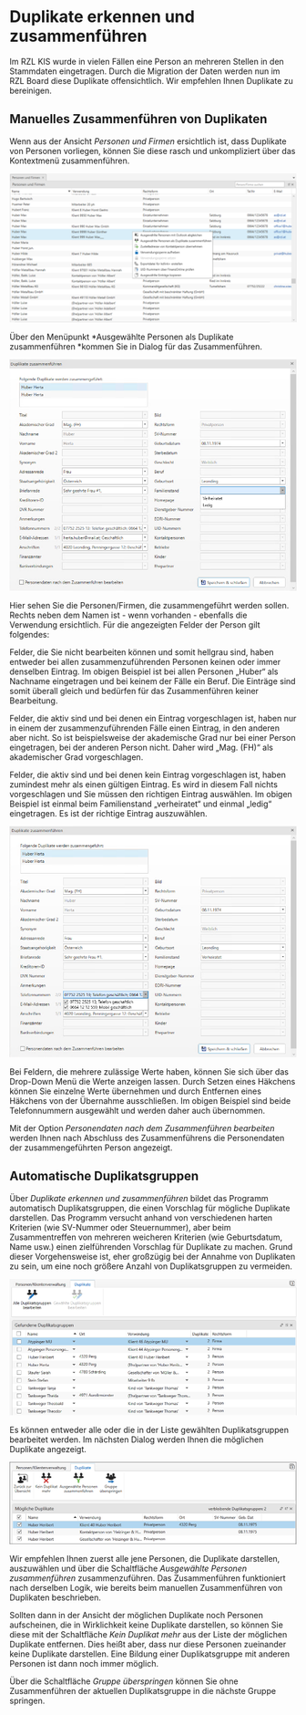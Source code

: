 # Duplikate erkennen und zusammenführen

Im RZL KIS wurde in vielen Fällen eine Person an mehreren Stellen in den
Stammdaten eingetragen. Durch die Migration der Daten werden nun im RZL
Board diese Duplikate offensichtlich. Wir empfehlen Ihnen Duplikate zu
bereinigen.

## Manuelles Zusammenführen von Duplikaten

Wenn aus der Ansicht *Personen und Firmen* ersichtlich ist, dass
Duplikate von Personen vorliegen, können Sie diese rasch und
unkompliziert über das Kontextmenü zusammenführen.

![](<img/image115.png>)

Über den Menüpunkt *Ausgewählte Personen als Duplikate
zusammenführen *kommen Sie in Dialog für das Zusammenführen.

![](<img/image116.png>)

Hier sehen Sie die Personen/Firmen, die zusammengeführt werden sollen.
Rechts neben dem Namen ist - wenn vorhanden - ebenfalls die Verwendung
ersichtlich. Für die angezeigten Felder der Person gilt folgendes:

Felder, die Sie nicht bearbeiten können und somit hellgrau sind, haben
entweder bei allen zusammenzuführenden Personen keinen oder immer
denselben Eintrag. Im obigen Beispiel ist bei allen Personen „Huber“ als
Nachname eingetragen und bei keinem der Fälle ein Beruf. Die Einträge
sind somit überall gleich und bedürfen für das Zusammenführen keiner
Bearbeitung.

Felder, die aktiv sind und bei denen ein Eintrag vorgeschlagen ist,
haben nur in einem der zusammenzuführenden Fälle einen Eintrag, in den
anderen aber nicht. So ist beispielsweise der akademische Grad nur bei
einer Person eingetragen, bei der anderen Person nicht. Daher wird „Mag.
(FH)“ als akademischer Grad vorgeschlagen.

Felder, die aktiv sind und bei denen kein Eintrag vorgeschlagen ist,
haben zumindest mehr als einen gültigen Eintrag. Es wird in diesem Fall
nichts vorgeschlagen und Sie müssen den richtigen Eintrag auswählen. Im
obigen Beispiel ist einmal beim Familienstand „verheiratet“ und einmal
„ledig“ eingetragen. Es ist der richtige Eintrag auszuwählen.

![](<img/image117.png>)

Bei Feldern, die mehrere zulässige Werte haben, können Sie sich über das
Drop-Down Menü die Werte anzeigen lassen. Durch Setzen eines Häkchens
können Sie einzelne Werte übernehmen und durch Entfernen eines Häkchens
von der Übernahme ausschließen. Im obigen Beispiel sind beide
Telefonnummern ausgewählt und werden daher auch übernommen.

Mit der Option *Personendaten nach dem Zusammenführen bearbeiten* werden
Ihnen nach Abschluss des Zusammenführens die Personendaten der
zusammengeführten Person angezeigt.

## Automatische Duplikatsgruppen

Über *Duplikate erkennen und zusammenführen* bildet das Programm
automatisch Duplikatsgruppen, die einen Vorschlag für mögliche Duplikate
darstellen. Das Programm versucht anhand von verschiedenen harten
Kriterien (wie SV-Nummer oder Steuernummer), aber beim Zusammentreffen
von mehreren weicheren Kriterien (wie Geburtsdatum, Name usw.) einen
zielführenden Vorschlag für Duplikate zu machen. Grund dieser
Vorgehensweise ist, eher großzügig bei der Annahme von Duplikaten zu
sein, um eine noch größere Anzahl von Duplikatsgruppen zu vermeiden.

![](<img/image118.png>)

Es können entweder alle oder die in der Liste gewählten Duplikatsgruppen
bearbeitet werden. Im nächsten Dialog werden Ihnen die möglichen
Duplikate angezeigt.

![](<img/image119.png>)

Wir empfehlen Ihnen zuerst alle jene Personen, die Duplikate darstellen,
auszuwählen und über die Schaltfläche *Ausgewählte Personen
zusammenführen* zusammenzuführen. Das Zusammenführen funktioniert nach
derselben Logik, wie bereits beim manuellen Zusammenführen von
Duplikaten beschrieben.

Sollten dann in der Ansicht der möglichen Duplikate noch Personen
aufscheinen, die in Wirklichkeit keine Duplikate darstellen, so können
Sie diese mit der Schaltfläche *Kein Duplikat mehr* aus der Liste der
möglichen Duplikate entfernen. Dies heißt aber, dass nur diese Personen
zueinander keine Duplikate darstellen. Eine Bildung einer
Duplikatsgruppe mit anderen Personen ist dann noch immer möglich.

Über die Schaltfläche *Gruppe überspringen* können Sie ohne
Zusammenführen der aktuellen Duplikatsgruppe in die nächste Gruppe
springen.